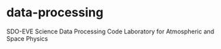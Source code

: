 # data-processing
SDO-EVE Science Data Processing Code
Laboratory for Atmospheric and Space Physics
